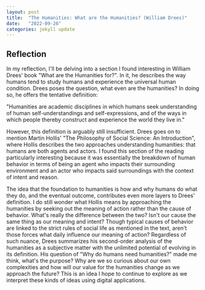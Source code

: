 ```yaml
---
layout: post
title:  "The Humanities: What are the Humanities? (William Drees)"
date:   "2022-09-26"
categories: jekyll update
---
```


## Reflection
In my reflection, I'll be delving into a section I found interesting in William Drees' book "What are the Humanities for?". In it, he describes 
the way humans tend to study humans and experience the universal human condition. Drees poses the question, what even are the humanities? In doing so, he offers the tentative definition:

"Humanities are academic disciplines in which humans seek understanding of human self-understandings and self-expressions, and of the ways in which people thereby construct and experience the world they live in."

However, this definition is arguably still insufficient. Drees goes on to mention Martin Hollis' "The Philosophy of Social Science: An Introduction", where Hollis describes the two approaches understanding humanities: that humans are both agents and actors. I found this section of the reading particularly interesting because it was essentially the breakdown of human behavior in terms of being an agent who impacts their surrounding environment and an actor who impacts said surroundings with the context of intent and reason.

The idea that the foundation to humanities is how and why humans do what they do, and the eventual outcome, contributes even more layers to Drees' definition. I do still wonder what Hollis means by approaching the humanities by seeking out the meaning of action rather than the cause of behavior. What's really the difference between the two? Isn't our cause the same thing as our meaning and intent? Though typical causes of behavior are linked to the strict rules of social life as mentioned in the text, aren't those forces what daily influence our meaning of action? Regardless of such nuance, Drees summarizes his second-order analysis of the humanities as a subjective matter with the unlimited potential of evolving in its definition. His question of "Why do humans need humanities?" made me think, what's the purpose? Why are we so curious about our own complexities and how will our value for the humanities change as we approach the future? This is an idea I hope to continue to explore as we interpret these kinds of ideas using digital applications.